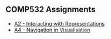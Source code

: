 ## COMP532 Assignments

<ul class="nav">
    <li><a href="./badminton/home.html">A2 - Interacting with Representations</a></li>
    <li><a href="./photos/home.html">A4 - Navigation in Visualisation</a></li>
</ul>